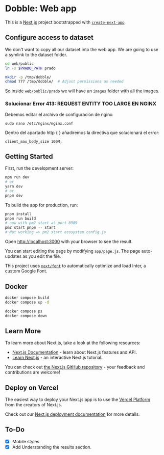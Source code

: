 # Dobble: Web app

This is a [Next.js](https://nextjs.org/) project bootstrapped with [`create-next-app`](https://github.com/vercel/next.js/tree/canary/packages/create-next-app).

## Configure access to dataset

We don't want to copy all our dataset into the web app. We are going to use a symlink to the dataset folder.

```bash
cd web/public
ln -s $PRADO_PATH prado

mkdir -p /tmp/dobble/
chmod 777 /tmp/dobble/  # Adjust permissions as needed
```

So inside `web/public/prado` we will have an `images` folder with all the images.

### Solucionar Error 413: REQUEST ENTITY TOO LARGE EN NGINX

Debemos editar el archivo de configuración de nginx:

```
sudo nano /etc/nginx/nginx.conf
```

Dentro del apartado http { } añadiremos la directiva que solucionará el error:

```
client_max_body_size 100M;
```

## Getting Started

First, run the development server:

```bash
npm run dev
# or
yarn dev
# or
pnpm dev
```

To build the app for production, run:

```bash
pnpm install
pnpm run build
# now with pm2 start at port 8989
pm2 start pnpm -- start
# Not working => pm2 start ecosystem.config.js
```

Open [http://localhost:3000](http://localhost:3000) with your browser to see the result.

You can start editing the page by modifying `app/page.js`. The page auto-updates as you edit the file.

This project uses [`next/font`](https://nextjs.org/docs/basic-features/font-optimization) to automatically optimize and load Inter, a custom Google Font.

## Docker

```bash
docker compose build
docker compose up -d

docker compose ps
docker compose down
```

## Learn More

To learn more about Next.js, take a look at the following resources:

- [Next.js Documentation](https://nextjs.org/docs) - learn about Next.js features and API.
- [Learn Next.js](https://nextjs.org/learn) - an interactive Next.js tutorial.

You can check out [the Next.js GitHub repository](https://github.com/vercel/next.js/) - your feedback and contributions are welcome!

## Deploy on Vercel

The easiest way to deploy your Next.js app is to use the [Vercel Platform](https://vercel.com/new?utm_medium=default-template&filter=next.js&utm_source=create-next-app&utm_campaign=create-next-app-readme) from the creators of Next.js.

Check out our [Next.js deployment documentation](https://nextjs.org/docs/deployment) for more details.


## To-Do

- [x] Mobile styles.
- [x] Add Understanding the results section.